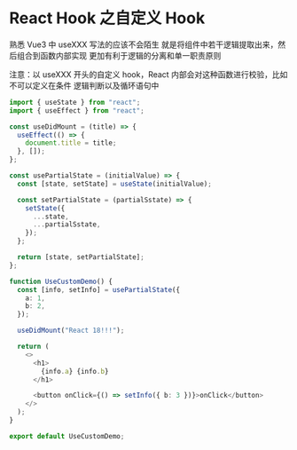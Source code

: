 # React Hook 之自定义 Hook

熟悉 Vue3 中 useXXX 写法的应该不会陌生
就是将组件中若干逻辑提取出来，然后组合到函数内部实现
更加有利于逻辑的分离和单一职责原则

注意：以 useXXX 开头的自定义 hook，React 内部会对这种函数进行校验，比如不可以定义在条件 逻辑判断以及循环语句中

```ts
import { useState } from "react";
import { useEffect } from "react";

const useDidMount = (title) => {
  useEffect(() => {
    document.title = title;
  }, []);
};

const usePartialState = (initialValue) => {
  const [state, setState] = useState(initialValue);

  const setPartialState = (partialSstate) => {
    setState({
      ...state,
      ...partialSstate,
    });
  };

  return [state, setPartialState];
};

function UseCustomDemo() {
  const [info, setInfo] = usePartialState({
    a: 1,
    b: 2,
  });

  useDidMount("React 18!!!");

  return (
    <>
      <h1>
        {info.a} {info.b}
      </h1>

      <button onClick={() => setInfo({ b: 3 })}>onClick</button>
    </>
  );
}

export default UseCustomDemo;
```
